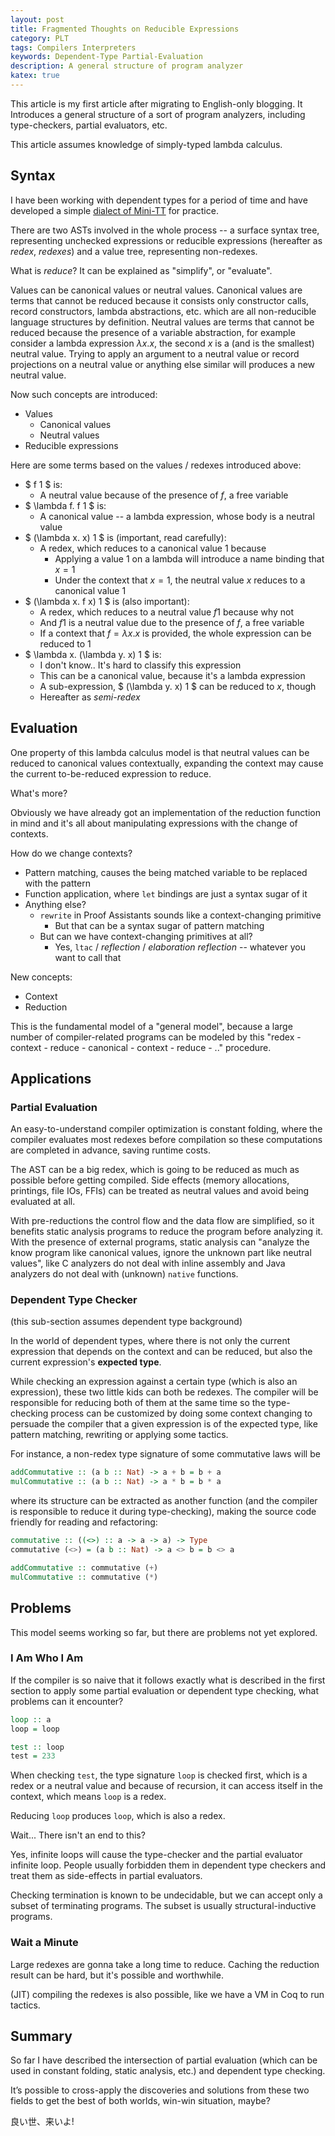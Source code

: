 ```yaml
---
layout: post
title: Fragmented Thoughts on Reducible Expressions
category: PLT
tags: Compilers Interpreters
keywords: Dependent-Type Partial-Evaluation
description: A general structure of program analyzer
katex: true
---
```


This article is my first article after migrating to
English-only blogging. It Introduces a general structure of a sort of program analyzers,
including type-checkers, partial evaluators, etc.

This article assumes knowledge of simply-typed lambda calculus.

## Syntax

I have been working with dependent types for a period of time and have developed a
simple [dialect of Mini-TT](https://github.com/owo-lang/minitt-rs) for practice.

There are two ASTs involved in the whole process -- a surface syntax tree, representing
unchecked expressions or reducible expressions (hereafter as *redex*, *redexes*) and a
value tree, representing non-redexes.

What is *reduce*? It can be explained as "simplify", or "evaluate".

Values can be canonical values or neutral values.
Canonical values are terms that cannot be reduced because it
consists only constructor calls, record constructors, lambda abstractions, etc. which are all non-reducible
language structures by definition.
Neutral values are terms that cannot be reduced because
the presence of a variable abstraction, for example consider a lambda expression
$\lambda x. x$, the second $x$ is a (and is the smallest) neutral value.
Trying to apply an argument to a neutral value or record projections on a neutral
value or anything else similar will produces a new neutral value.

Now such concepts are introduced:

+ Values
  + Canonical values
  + Neutral values
+ Reducible expressions

Here are some terms based on the values / redexes introduced above:

+ $ f 1 $ is:
  + A neutral value because of the presence of $f$, a free variable
+ $ \lambda f. f 1 $ is:
  + A canonical value -- a lambda expression, whose body is a neutral value
+ $ (\lambda x. x) 1 $ is (important, read carefully):
  + A redex, which reduces to a canonical value $1$ because
    + Applying a value $1$ on a lambda will introduce a name binding that $x = 1$
    + Under the context that $x = 1$, the neutral value $x$ reduces to a canonical value $1$
+ $ (\lambda x. f x) 1 $ is (also important):
  + A redex, which reduces to a neutral value $f 1$ because why not
  + And $f 1$ is a neutral value due to the presence of $f$, a free variable
  + If a context that $f = \lambda x. x$ is provided, the whole expression can be reduced to $1$
+ $ \lambda x. (\lambda y. x) 1 $ is:
  + I don't know.. It's hard to classify this expression
  + This can be a canonical value, because it's a lambda expression
  + A sub-expression, $ (\lambda y. x) 1 $ can be reduced to $x$, though
  + Hereafter as *semi-redex*

## Evaluation

One property of this lambda calculus model is that neutral values can be reduced
to canonical values contextually, expanding the context may cause the current
to-be-reduced expression to reduce.

What's more?

Obviously we have already got an implementation of the reduction function in mind and it's all
about manipulating expressions with the change of contexts.

How do we change contexts?

+ Pattern matching, causes the being matched variable to be replaced with the pattern
+ Function application, where `let` bindings are just a syntax sugar of it
+ Anything else?
  + `rewrite` in Proof Assistants sounds like a context-changing primitive
    + But that can be a syntax sugar of pattern matching
  + But can we have context-changing primitives at all?
    + Yes, `ltac` / *reflection* / *elaboration reflection* -- whatever you want to call that

New concepts:

+ Context
+ Reduction

This is the fundamental model of a "general model", because a large number of compiler-related
programs can be modeled by this "redex - context - reduce - canonical - context - reduce - .."
procedure.

## Applications

### Partial Evaluation

An easy-to-understand compiler optimization is constant folding, where the compiler evaluates
most redexes before compilation so these computations are completed in advance, saving runtime
costs.

The AST can be a big redex, which is going to be reduced as much as possible before getting compiled.
Side effects (memory allocations, printings, file IOs, FFIs) can be treated as neutral values
and avoid being evaluated at all.

With pre-reductions the control flow and the data flow are simplified, so it benefits static
analysis programs to reduce the program before analyzing it.
With the presence of external programs, static analysis can "analyze the know program like canonical values, ignore the unknown part like neutral values", like C analyzers
do not deal with inline assembly and Java analyzers do not deal with (unknown) `native`
functions.

### Dependent Type Checker

(this sub-section assumes dependent type background)

In the world of dependent types, where there is not only the current expression that depends on
the context and can be reduced, but also the current expression's **expected type**.

While checking an expression against a certain type (which is also an expression), these two
little kids can both be redexes.
The compiler will be responsible for reducing both of them at the same time so the type-checking process can be customized by doing some context changing to persuade the compiler that a given
expression is of the expected type, like pattern matching, rewriting or applying some tactics.

For instance, a non-redex type signature of some commutative laws will be

```haskell
addCommutative :: (a b :: Nat) -> a + b = b + a
mulCommutative :: (a b :: Nat) -> a * b = b * a
```

where its structure can be extracted as another function (and the compiler is responsible to reduce it during type-checking),
making the source code friendly for reading and refactoring:

```haskell
commutative :: ((<>) :: a -> a -> a) -> Type
commutative (<>) = (a b :: Nat) -> a <> b = b <> a

addCommutative :: commutative (+)
mulCommutative :: commutative (*)
```

## Problems

This model seems working so far, but there are problems not yet explored.

### I Am Who I Am

If the compiler is so naive that it follows exactly what is described in the first section to
apply some partial evaluation or dependent type checking, what problems can it encounter?

```haskell
loop :: a
loop = loop

test :: loop
test = 233
```

When checking `test`, the type signature `loop` is checked first, which is a redex or a neutral value and because of recursion, it can access itself in the context, which means `loop` is a redex.

Reducing `loop` produces `loop`, which is also a redex.

Wait... There isn't an end to this?

Yes, infinite loops will cause the type-checker and the partial evaluator infinite loop.
People usually forbidden them in dependent type checkers and treat them as side-effects in partial
evaluators.

Checking termination is known to be undecidable, but we can accept only a subset of terminating
programs. The subset is usually structural-inductive programs.

### Wait a Minute

Large redexes are gonna take a long time to reduce.
Caching the reduction result can be hard, but it's possible and worthwhile.

(JIT) compiling the redexes is also possible, like we have a VM in Coq to run tactics.

## Summary

So far I have described the intersection of partial evaluation (which can be used in constant
folding, static analysis, etc.) and dependent type checking.

It’s possible to cross-apply the discoveries and solutions from these two fields to get
the best of both worlds, win-win situation, maybe?

良い世、来いよ!
